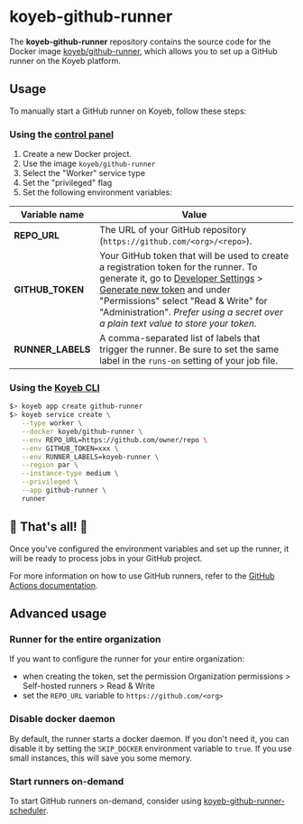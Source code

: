 # koyeb-github-runner

The **koyeb-github-runner** repository contains the source code for the Docker image [koyeb/github-runner](https://hub.docker.com/r/koyeb/github-runner/), which allows you to set up a GitHub runner on the Koyeb platform.

## Usage

To manually start a GitHub runner on Koyeb, follow these steps:

### Using the [control panel](https://app.koyeb.com/)

1. Create a new Docker project.
2. Use the image `koyeb/github-runner`
3. Select the "Worker" service type
4. Set the "privileged" flag
5. Set the following environment variables:

| Variable name | Value |
|---------------|-------|
| **REPO_URL** |  The URL of your GitHub repository (`https://github.com/<org>/<repo>`).
| **GITHUB_TOKEN** | Your GitHub token that will be used to create a registration token for the runner. To generate it, go to [Developer Settings](https://github.com/settings/tokens?type=beta) > [Generate new token](https://github.com/settings/personal-access-tokens/new) and under "Permissions" select "Read & Write" for "Administration". *Prefer using a secret over a plain text value to store your token.*
| **RUNNER_LABELS** | A comma-separated list of labels that trigger the runner. Be sure to set the same label in the `runs-on` setting of your job file.

### Using the [Koyeb CLI](https://github.com/koyeb/koyeb-cli)

```bash
$> koyeb app create github-runner
$> koyeb service create \
   --type worker \
   --docker koyeb/github-runner \
   --env REPO_URL=https://github.com/owner/repo \
   --env GITHUB_TOKEN=xxx \
   --env RUNNER_LABELS=koyeb-runner \
   --region par \
   --instance-type medium \
   --privileged \
   --app github-runner \
   runner
```

## 🎉 That's all! 🎉

Once you've configured the environment variables and set up the runner, it will be ready to process jobs in your GitHub project.

For more information on how to use GitHub runners, refer to the [GitHub Actions documentation](https://docs.github.com/en/actions).

## Advanced usage

### Runner for the entire organization

If you want to configure the runner for your entire organization:

* when creating the token, set the permission Organization permissions > Self-hosted runners > Read & Write
* set the `REPO_URL` variable to `https://github.com/<org>`

### Disable docker daemon

By default, the runner starts a docker daemon. If you don't need it, you can disable it by setting the `SKIP_DOCKER` environment variable to `true`.
If you use small instances, this will save you some memory.

### Start runners on-demand

To start GitHub runners on-demand, consider using [koyeb-github-runner-scheduler](https://github.com/koyeb/koyeb-github-runner-scheduler).
